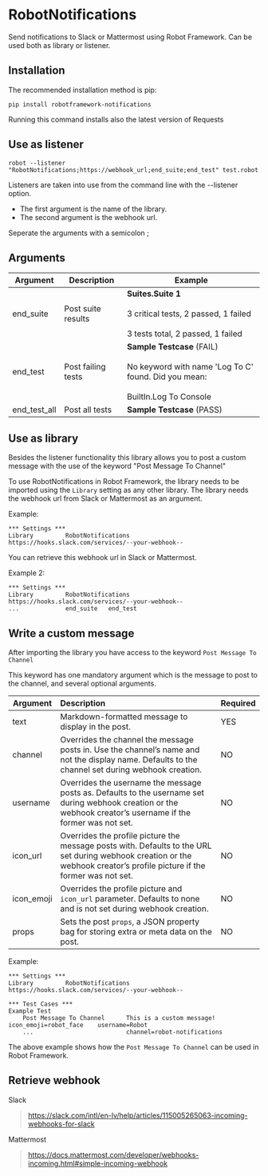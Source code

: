 # RobotNotifications


Send notifications to Slack or Mattermost using Robot Framework.
Can be used both as library or listener.

## Installation

The recommended installation method is pip:

    pip install robotframework-notifications

Running this command installs also the latest version of Requests


## Use as listener

```robot --listener "RobotNotifications;https://webhook_url;end_suite;end_test" test.robot```

Listeners are taken into use from the command line with the --listener option.

- The first argument is the name of the library.
- The second argument is the webhook url.

Seperate the arguments with a semicolon ;

## Arguments

| Argument     	| Description        	| Example                                                                                                           	|
|--------------	|--------------------	|-------------------------------------------------------------------------------------------------------------------	|
| end_suite    	| Post suite results 	| **Suites.Suite 1**<br><br>3 critical tests, 2 passed, 1 failed<br><br>3 tests total, 2 passed, 1 failed               	|
| end_test     	| Post failing tests 	| **Sample Testcase** (FAIL)<br><br>No keyword with name 'Log To C' found. Did you mean: <br><br>BuiltIn.Log To Console 	|
| end_test_all 	| Post all tests     	| **Sample Testcase** (PASS)                                                                                            	|                                                                                	|

## Use as library

Besides the listener functionality this library allows you to post a custom message with the use of the keyword "Post Message To Channel"

To use RobotNotifications in Robot Framework, the library needs to be imported using the ``Library`` setting as any other library. The library needs the webhook url from Slack or Mattermost as an argument.

Example:
```robotframework
*** Settings ***
Library         RobotNotifications   https://hooks.slack.com/services/--your-webhook--
```
You can retrieve this webhook url in Slack or Mattermost.

Example 2:
```robotframework
*** Settings ***
Library         RobotNotifications   https://hooks.slack.com/services/--your-webhook--
...             end_suite   end_test
```

## Write a custom message

After importing the library you have access to the keyword ``Post Message To Channel``

This keyword has one mandatory argument which is the message to post to the channel, and several optional arguments.

| Argument   | Description                                                  | Required |
| ---------- | :----------------------------------------------------------- | -------- |
| text       | Markdown-formatted message to display in the post.           | YES      |
| channel    | Overrides the channel the message posts in. Use the channel’s name and not the display name. Defaults to the channel set during webhook creation. | NO       |
| username   | Overrides the username the message posts as. Defaults to the username set during webhook creation or the webhook creator’s username if the former was not set. | NO       |
| icon_url   | Overrides the profile picture the message posts with. Defaults to the URL set during webhook creation or the webhook creator’s profile picture if the former was not set. | NO       |
| icon_emoji | Overrides the profile picture and `icon_url` parameter. Defaults to none and is not set during webhook creation. | NO       |
| props      | Sets the post `props`, a JSON property bag for storing extra or meta data on the post. | NO       |

Example:
```robotframework
*** Settings ***
Library         RobotNotifications   https://hooks.slack.com/services/--your-webhook--
      
*** Test Cases ***
Example Test
    Post Message To Channel      This is a custom message!    icon_emoji=robot_face    username=Robot    
    ...                          channel=robot-notifications
```    
The above example shows how the ``Post Message To Channel`` can be used in Robot Framework.

## Retrieve webhook

Slack

> https://slack.com/intl/en-lv/help/articles/115005265063-incoming-webhooks-for-slack

Mattermost

>  https://docs.mattermost.com/developer/webhooks-incoming.html#simple-incoming-webhook 
